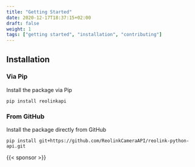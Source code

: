 ```yaml
---
title: "Getting Started"
date: 2020-12-17T18:37:15+02:00
draft: false
weight: 1
tags: ["getting started", "installation", "contributing"]
---
```


## Installation

### Via Pip

Install the package via Pip

    pip install reolinkapi

### From GitHub

Install the package directly from GitHub

    pip install git+https://github.com/ReolinkCameraAPI/reolink-python-api.git

{{< sponsor >}}
